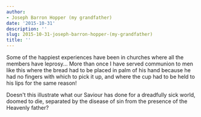 ```yaml
---
author:
- Joseph Barron Hopper (my grandfather)
date: '2015-10-31'
description: ''
slug: 2015-10-31-joseph-barron-hopper-(my-grandfather)
title: ''
---
```

Some of the happiest experiences have been in churches where all the members have leprosy... More than once I have served communion to men like this where the bread had to be placed in palm of his hand because he had no fingers with which to pick it up, and where the cup had to be held to his lips for the same reason!

Doesn't this illustrate what our Saviour has done for a dreadfully sick world, doomed to die, separated by the disease of sin from the presence of the Heavenly father?



